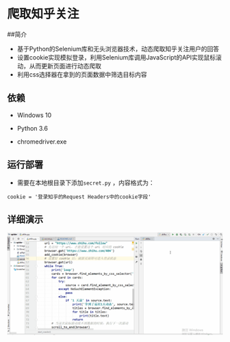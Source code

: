 ﻿爬取知乎关注
================================
##简介
* 基于Python的Selenium库和无头浏览器技术，动态爬取知乎关注用户的回答
* 设置cookie实现模拟登录，利用Selenium库调用JavaScript的API实现鼠标滚动，从而更新页面进行动态爬取
* 利用css选择器在拿到的页面数据中筛选目标内容

## 依赖
* Windows 10

* Python 3.6

* chromedriver.exe

## 运行部署
* 需要在本地根目录下添加`secret.py` ，内容格式为：
```
cookie = '登录知乎的Request Headers中的cookie字段'
```

## 详细演示
![动态爬取知乎关注](images/crawler_headless.gif)
